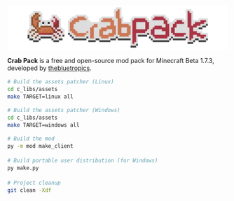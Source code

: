![hello world](./crabpack.png)

**Crab Pack** is a free and open-source mod pack for Minecraft Beta 1.7.3,
developed by [thebluetropics](https://github.com/thebluetropics).

```sh
# Build the assets patcher (Linux)
cd c_libs/assets
make TARGET=linux all
```

```sh
# Build the assets patcher (Windows)
cd c_libs/assets
make TARGET=windows all
```

```sh
# Build the mod
py -m mod make_client

# Build portable user distribution (for Windows)
py make.py

# Project cleanup
git clean -Xdf
```
